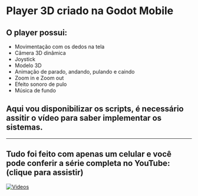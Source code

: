 # Player 3D criado na Godot Mobile

## O player possui:
- Movimentação com os dedos na tela
- Câmera 3D dinâmica
- Joystick
- Modelo 3D
- Animação de parado, andando, pulando e caindo
- Zoom in e Zoom out
- Efeito sonoro de pulo
- Música de fundo
## Aqui vou disponibilizar os scripts, é necessário assitir o vídeo para saber implementar os sistemas.
---------
## Tudo foi feito com apenas um celular e você pode conferir a série completa no YouTube: (clique para assistir)
[![Videos](https://github.com/welson-rodrigues/foto_serie_player.git)](https://www.youtube.com/watch?v=cylU8U_gKmY&list=PLbOzmtrVb7NZ_h28B4-eDqB4PHcZJkk_9&pp=iAQB "Videos")

